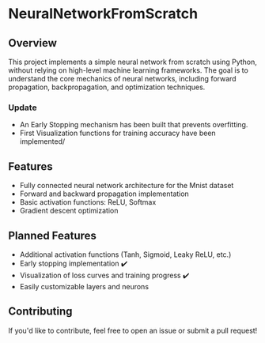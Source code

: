# NeuralNetworkFromScratch

## Overview
This project implements a simple neural network from scratch using Python, without relying on high-level machine learning frameworks. 
The goal is to understand the core mechanics of neural networks, including forward propagation, backpropagation, and optimization techniques.
### Update
- An Early Stopping mechanism has been built that prevents overfitting.
- First Visualization functions for training accuracy have been implemented/

## Features
- Fully connected neural network architecture for the Mnist dataset
- Forward and backward propagation implementation
- Basic activation functions: ReLU, Softmax
- Gradient descent optimization

## Planned Features
- Additional activation functions (Tanh, Sigmoid, Leaky ReLU, etc.)
- Early stopping implementation ✔️
- Visualization of loss curves and training progress ✔️
- Easily customizable layers and neurons 

## Contributing
If you'd like to contribute, feel free to open an issue or submit a pull request!
